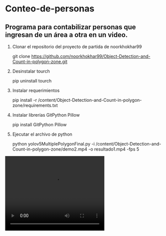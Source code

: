 # Conteo-de-personas

## Programa para contabilizar personas que ingresan de un área a otra en un video.

1. Clonar el repositorio del proyecto de partida de noorkhokhar99

   git clone https://github.com/noorkhokhar99/Object-Detection-and-Count-in-polygon-zone.git

2. Desinstalar tourch

   pip uninstall tourch

3. Instalar requerimientos

   pip install -r /content/Object-Detection-and-Count-in-polygon-zone/requirements.txt

4. Instalar librerías GitPython Pillow

   pip install GitPython Pillow

5. Ejecutar el archivo de python

   python yolov5MultiplePolygonFinal.py -i /content/Object-Detection-and-Count-in-polygon-zone/demo2.mp4 -o resultado1.mp4 -fps 5



<video width="320" height="240" controls>
  <source src="resultado1.mp4" type="video/mp4">
</video>
   

